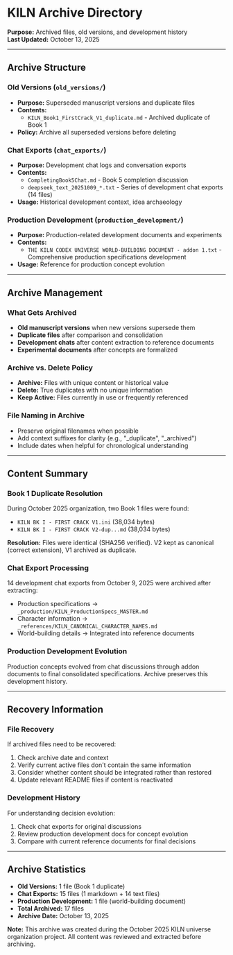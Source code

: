 # KILN Archive Directory

**Purpose:** Archived files, old versions, and development history  
**Last Updated:** October 13, 2025  

---

## Archive Structure

### Old Versions (`old_versions/`)
- **Purpose:** Superseded manuscript versions and duplicate files
- **Contents:**
  - `KILN_Book1_FirstCrack_V1_duplicate.md` - Archived duplicate of Book 1
- **Policy:** Archive all superseded versions before deleting

### Chat Exports (`chat_exports/`)
- **Purpose:** Development chat logs and conversation exports  
- **Contents:**
  - `CompletingBook5Chat.md` - Book 5 completion discussion
  - `deepseek_text_20251009_*.txt` - Series of development chat exports (14 files)
- **Usage:** Historical development context, idea archaeology

### Production Development (`production_development/`)
- **Purpose:** Production-related development documents and experiments
- **Contents:**
  - `THE KILN CODEX UNIVERSE WORLD-BUILDING DOCUMENT - addon 1.txt` - Comprehensive production specifications development
- **Usage:** Reference for production concept evolution

---

## Archive Management

### What Gets Archived
- **Old manuscript versions** when new versions supersede them
- **Duplicate files** after comparison and consolidation  
- **Development chats** after content extraction to reference documents
- **Experimental documents** after concepts are formalized

### Archive vs. Delete Policy
- **Archive:** Files with unique content or historical value
- **Delete:** True duplicates with no unique information
- **Keep Active:** Files currently in use or frequently referenced

### File Naming in Archive
- Preserve original filenames when possible
- Add context suffixes for clarity (e.g., "_duplicate", "_archived")
- Include dates when helpful for chronological understanding

---

## Content Summary

### Book 1 Duplicate Resolution
During October 2025 organization, two Book 1 files were found:
- `KILN BK I - FIRST CRACK V1.ini` (38,034 bytes)
- `KILN BK I - FIRST CRACK V2-dup...md` (38,034 bytes)

**Resolution:** Files were identical (SHA256 verified). V2 kept as canonical (correct extension), V1 archived as duplicate.

### Chat Export Processing
14 development chat exports from October 9, 2025 were archived after extracting:
- Production specifications → `_production/KILN_ProductionSpecs_MASTER.md`
- Character information → `_references/KILN_CANONICAL_CHARACTER_NAMES.md`  
- World-building details → Integrated into reference documents

### Production Development Evolution
Production concepts evolved from chat discussions through addon documents to final consolidated specifications. Archive preserves this development history.

---

## Recovery Information

### File Recovery
If archived files need to be recovered:
1. Check archive date and context
2. Verify current active files don't contain the same information
3. Consider whether content should be integrated rather than restored
4. Update relevant README files if content is reactivated

### Development History
For understanding decision evolution:
1. Check chat exports for original discussions
2. Review production development docs for concept evolution
3. Compare with current reference documents for final decisions

---

## Archive Statistics

- **Old Versions:** 1 file (Book 1 duplicate)
- **Chat Exports:** 15 files (1 markdown + 14 text files)
- **Production Development:** 1 file (world-building document)
- **Total Archived:** 17 files
- **Archive Date:** October 13, 2025

**Note:** This archive was created during the October 2025 KILN universe organization project. All content was reviewed and extracted before archiving.